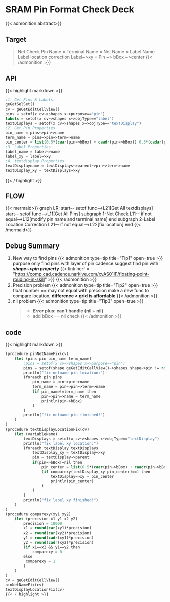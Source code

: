 # SRAM Pin Format Check Deck

{{< admonition abstract>}}
## Target
> Net Check Pin Name = Terminal Name = Net Name = Label Name
> Label location correction Label~>xy = Pin ~> bBox ~>center
{{< /admonition >}}
## API
{{< highlight markdown >}}
```lisp
;1. Get Pins & Labels: 
geGetSelSet()
cv = geGetEditCellView()
pins = setof(x cv~>shapes x~>purpose=="pin")
labels = setof(x cv~>shapes x~>objType=="label")
textDisplays = setof(x cv~>shapes x~>objType=="textDisplay")
;2. Get Pin Properties
pin_name = pins~>pin~>name
term_name = pins~>pin~>term~>name
pin_center = list(0.5*(caar(pin~>bBox) + caadr(pin~>bBox)) 0.5*(cadar(pin~>bBox) + cadadr(pin~>bBox)))
;3. Label Properties
label_name = label~>name
label_xy = label~>xy
;4. textdisplay Properties
textDisplayname = textDisplays~>parent~>pin~>term~>name
textDisplay_xy = textDisplays~>xy
```
{{< / highlight >}}
## FLOW
{{< mermaid>}}
graph LR;
start-- setof func-->L21[Get All textdisplays]
start-- setof func-->L11[Get All Pins]
subgraph 1-Net Check
L11-- if not equal-->L12[modify pin name and 
            terminal name]
end
subgraph 2-Label Location Correction
L21-- if not equal-->L22[fix location]
end
{{< /mermaid>}}
## Debug Summary
1.  New way to find pins
{{< admonition type=tip title="Tip1" open=true >}}
purpose only find pins with layer of pin
cadence suggest find pin with ***shape~>pin property***
{{< link herf = "https://comp.cad.cadence.narkive.com/xvAS01IF/floating-point-rouding-in-skill" >}}
{{< /admonition >}}
2.  Precision problem
{{< admonition type=tip title="Tip2" open=true >}}
float number == may not equal with precsion
make a new func to compare location, **difference < grid is affordable**
{{< /admonition >}}
3.  nil problem
{{< admonition type=tip title="Tip3" open=true >}}
    > - ***Error* plus: can't handle (nil + nil)**
    > - add bBox == nil check
{{< /admonition >}}
## code
{{< highlight markdown >}}
```lisp
(procedure pinNetNameFix(cv)
    (let (pins pin pin_name term_name)
        ;pins = setof(x cv~>shapes x~>purpose=="pin")
        pins = setof(shape geGetEditCellView()~>shapes shape~>pin != nil)
        println("fix netname pin location:")
        (foreach pin pins
            pin_name = pin~>pin~>name
            term_name = pin~>pin~>term~>name
            (if pin_name!=term_name then
                pin~>pin~>name = term_name
                println(pin~>bBox)
            )
        )
        println("fix netname pin finished!")
    )
)
(procedure textDisplayLocationFix(cv)
    (let (variableName)
        textDisplays = setof(x cv~>shapes x~>objType=="textDisplay")
        println("fix label xy location:")
        (foreach textDisplay textDisplays
            textDisplay_xy = textDisplay~>xy
            pin = textDisplay~>parent
            if(pin~>bBox!=nil then
                pin_center = list(0.5*(caar(pin~>bBox) + caadr(pin~>bBox)) 0.5*(cadar(pin~>bBox) + cadadr(pin~>bBox)))
                (if comparexy(textDisplay_xy pin_center)==1 then
                    textDisplay~>xy = pin_center
                    println(pin_center)
                )
            )
        )
        println("fix label xy finished!")
    )
)
(procedure comparexy(xy1 xy2)
    (let (precision x1 y1 x2 y2)
        precision = 10000
        x1 = round(car(xy1)*precision)
        x2 = round(car(xy2)*precision)
        y1 = round(cadr(xy1)*precision)
        y2 = round(cadr(xy2)*precision)
        (if x1==x2 && y1==y2 then
            comparexy = 0
        else
         comparexy = 1
        )
    )
)
cv = geGetEditCellView()
pinNetNameFix(cv)
textDisplayLocationFix(cv)
{{< / highlight >}}

